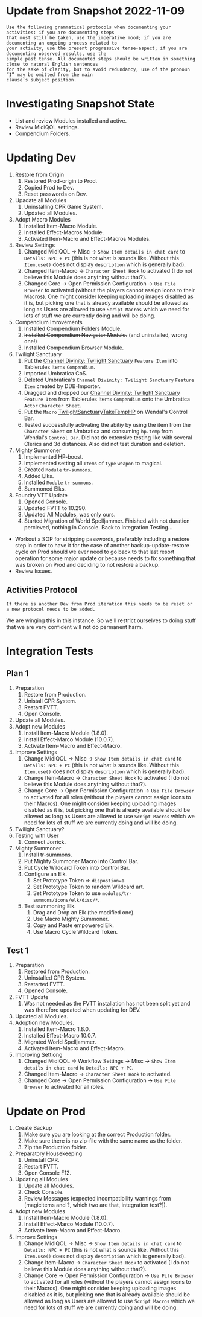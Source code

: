 # Update from Snapshot 2022-11-09

```
Use the following grammatical protocols when documenting your activities: if you are documenting steps
that must still be taken, use the imperative mood; if you are documenting an ongoing process related to 
your activity, use the present progressive tense-aspect; if you are documenting observed results, use the 
simple past tense. All documented steps should be written in something close to natural English sentences 
for the sake of clarity, but to avoid redundancy, use of the pronoun “I” may be omitted from the main 
clause’s subject position.
```


# Investigating Snapshot State

+ List and review Modules installed and active.
+ Review MidiQOL settings.
+ Compendium Folders.


# Updating Dev

1. Restore from Origin
    1. Restored Prod-origin to Prod.
    1. Copied Prod to Dev.
    1. Reset passwords on Dev.
1. Upadate all Modules
    1. Uninstalling CPR Game System.
    1. Updated all Modules.
1. Adopt Macro Modules
    1. Installed Item-Macro Module.
    1. Installed Effect-Macros Module.
    1. Activated Item-Macro and Effect-Macros Modules.
1. Review Settings
    1. Changed MidiQOL -> Misc -> `Show Item details in chat card` to `Details: NPC + PC` (this is not what is sounds like. Without this `Item.use()` does not display `description` which is generally bad).
    1. Changed Item-Macro -> `Character Sheet Hook` to activated (I do not believe this Module does anything without that?).
    1. Changed Core -> Open Permission Configuration -> `Use File Browser` to activated (without the players cannot assign icons to their Macros). One might consider keeping uploading images disabled as it is, but picking one that is already available should be allowed as long as Users are allowed to use `Script Macros` which we need for lots of stuff we are currently doing and will be doing.
1. Compendium Imrovements
    1. Installed Compendium Folders Module.
    1. ~~Installed Compendium Navigator Module.~~ (and uninstalled, wrong one!)
    1. Installed Compendium Browser Module.
1. Twilight Sanctuary
    1. Put the [Channel Divinity: Twilight Sanctuary](https://github.com/itteerde/fvttconfig/blob/main/tools/item/feat/fvtt-Item-channel-divinity_-twilight-sanctuary.json) `Feature Item` into Tablerules Items `Compendium`.
    1. Imported Umbratica CoS.
    1. Deleted Umbratica's `Channel Divinity: Twilight Sanctuary` `Feature Item` created by DDB-Importer.
    1. Dragged and dropped our [Channel Divinity: Twilight Sanctuary](https://github.com/itteerde/fvttconfig/blob/main/tools/item/feat/fvtt-Item-channel-divinity_-twilight-sanctuary.json) `Feature Item` from Tablerules Items `Compendium` onto the Umbratica `Actor` `Character Sheet`.
    1. Put the `Macro` [TwilightSanctuaryTakeTempHP](https://github.com/itteerde/fvttconfig/blob/main/tools/macros/gm/TwilightSanctuaryTakeTempHP.js) on Wendal's Control Bar.
    1. Tested successfully activating the abitiy by using the item from the `Character Sheet` on Umbratica and consuming `hp.temp` from Wendal's `Control Bar`. Did not do extensive testing like with several Clerics and 3d distances. Also did not test duration and deletion.
1. Mighty Summoner
    1. Implemented HP-boost.
    1. Implemented setting all `Items` of `type` `weapon` to magical.
    1. Created `Module` `tr-summons`.
    1. Added Elks.
    1. Installed `Module` `tr-summons`.
    1. Summoned Elks.
1. Foundry VTT Update
    1. Opened Console.
    1. Updated FVTT to 10.290.
    1. Updated All Modules, was only ours.
    1. Started Migration of World Spelljammer. Finished with not duration percieved, nothing in Console. Back to Integration Testing...

+ Workout a SOP for stripping passwords, preferably including a restore step in order to have it for the case of another backup-update-restore cycle on Prod should we ever need to go back to that last resort operation for some major update or because needs to fix something that was broken on Prod and deciding to not restore a backup.
+ Review Issues.

## Activities Protocol

```
If there is another Dev from Prod iteration this needs to be reset or a new protocol needs to be added.
```

We are winging this in this instance. So we'll restrict ourselves to doing stuff that we are very confident will not do permanent harm.


# Integration Tests

## Plan 1

1. Preparation
    1. Restore from Production.
    1. Unistall CPR System.
    1. Restart FVTT.
    1. Open Console.
1. Update all Modules.
1. Adopt new Modules
    1. Install Item-Macro Module (1.8.0).
    1. Install Effect-Marco Module (10.0.7).
    1. Activate Item-Macro and Effect-Macro.
1. Improve Settings
    1. Change MidiQOL -> Misc -> `Show Item details in chat card` to `Details: NPC + PC` (this is not what is sounds like. Without this `Item.use()` does not display `description` which is generally bad).
    1. Change Item-Macro -> `Character Sheet Hook` to activated (I do not believe this Module does anything without that?).
    1. Change Core -> Open Permission Configuration -> `Use File Browser` to activated for all roles (without the players cannot assign icons to their Macros). One might consider keeping uploading images disabled as it is, but picking one that is already available should be allowed as long as Users are allowed to use `Script Macros` which we need for lots of stuff we are currently doing and will be doing.
1. Twilight Sanctuary?
1. Testing with User
    1. Connect Jorrick.
1. Mighty Summoner
    1. Install tr-summons.
    1. Put Mighty Summoner Macro into Control Bar.
    1. Put Cycle Wildcard Token into Control Bar.
    1. Configure an Elk.
        1. Set Prototype Token => `dispostion=1`.
        1. Set Prototype Token to random Wildcard art.
        1. Set Prototype Token to use `modules/tr-summons/icons/elk/disc/*`.
    1. Test summoning Elk.
        1. Drag and Drop an Elk (the modified one).
        1. Use Macro Mighty Summoner.
        1. Copy and Paste empowered Elk.
        1. Use Macro Cycle Wildcard Token.

## Test 1

1. Preparation
    1. Restored from Production.
    1. Uninstalled CPR System.
    1. Restarted FVTT.
    1. Opened Console.
1. FVTT Update
    1. Was not needed as the FVTT installation has not been split yet and was therefore updated when updating for DEV.
1. Updated all Modules.
1. Adoption new Modules.
    1. Installed Item-Macro 1.8.0.
    1. Installed Effect-Macro 10.0.7.
    1. Migrated World Spelljammer.
    1. Activated Item-Macro and Effect-Macro.
1. Improving Settiong
    1. Changed MidiQOL -> Workflow Settings -> Misc -> `Show Item details in chat card` to `Details: NPC + PC`.
    1. Changed Item-Macro -> `Character Sheet Hook` to activated.
    1. Changed Core -> Open Permission Configuration -> `Use File Browser` to activated for all roles.




# Update on Prod

1. Create Backup
    1. Make sure you are looking at the correct Production folder.
    1. Make sure there is no zip-file with the same name as the folder.
    1. Zip the Production folder.
1. Preparatory Housekeeping
    1. Uninstall CPR.
    1. Restart FVTT.
    1. Open Console F12.
1. Updating all Modules
    1. Update all Modules.
    1. Check Console.
    1. Review Messages (expected incompatibility warnings from [magicitems and ?, which two are that, integration test?]).
1. Adopt new Modules
    1. Install Item-Macro Module (1.8.0).
    1. Install Effect-Marco Module (10.0.7).
    1. Activate Item-Macro and Effect-Macro.
1. Improve Settings
    1. Change MidiQOL -> Misc -> `Show Item details in chat card` to `Details: NPC + PC` (this is not what is sounds like. Without this `Item.use()` does not display `description` which is generally bad).
    1. Change Item-Macro -> `Character Sheet Hook` to activated (I do not believe this Module does anything without that?).
    1. Change Core -> Open Permission Configuration -> `Use File Browser` to activated for all roles (without the players cannot assign icons to their Macros). One might consider keeping uploading images disabled as it is, but picking one that is already available should be allowed as long as Users are allowed to use `Script Macros` which we need for lots of stuff we are currently doing and will be doing.